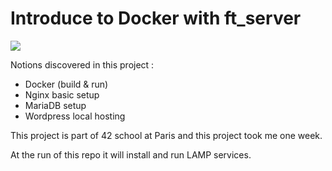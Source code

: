 # Introduce to Docker with ft_server

![](https://media.giphy.com/media/rCQTCy4rvuxR6/giphy.gif)

Notions discovered in this project :
- Docker (build & run)
- Nginx basic setup
- MariaDB setup
- Wordpress local hosting

This project is part of 42 school at Paris and this project took me one week.

At the run of this repo it will install and run LAMP services.
